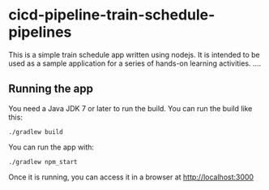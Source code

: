 # cicd-pipeline-train-schedule-pipelines

This is a simple train schedule app written using nodejs. It is intended to be used as a sample application for a series of hands-on learning activities.
....

## Running the app

You need a Java JDK 7 or later to run the build. You can run the build like this:

    ./gradlew build

You can run the app with:

    ./gradlew npm_start

Once it is running, you can access it in a browser at [http://localhost:3000](http://localhost:3000)
